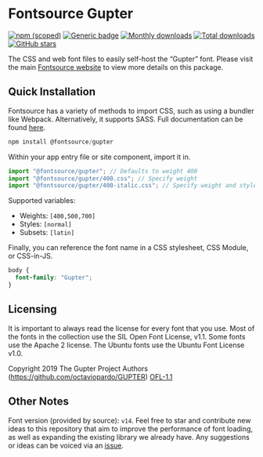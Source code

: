 # Fontsource Gupter

[![npm (scoped)](https://img.shields.io/npm/v/@fontsource/gupter?color=brightgreen)](https://www.npmjs.com/package/@fontsource/gupter) [![Generic badge](https://img.shields.io/badge/fontsource-passing-brightgreen)](https://github.com/fontsource/fontsource) [![Monthly downloads](https://badgen.net/npm/dm/@fontsource/gupter)](https://github.com/fontsource/fontsource) [![Total downloads](https://badgen.net/npm/dt/@fontsource/gupter)](https://github.com/fontsource/fontsource) [![GitHub stars](https://img.shields.io/github/stars/fontsource/fontsource.svg?style=social&label=Star)](https://github.com/fontsource/fontsource/stargazers)

The CSS and web font files to easily self-host the “Gupter” font. Please visit the main [Fontsource website](https://fontsource.org/fonts/gupter) to view more details on this package.

## Quick Installation

Fontsource has a variety of methods to import CSS, such as using a bundler like Webpack. Alternatively, it supports SASS. Full documentation can be found [here](https://fontsource.org/docs/getting-started/introduction).

```javascript
npm install @fontsource/gupter
```

Within your app entry file or site component, import it in.

```javascript
import "@fontsource/gupter"; // Defaults to weight 400
import "@fontsource/gupter/400.css"; // Specify weight
import "@fontsource/gupter/400-italic.css"; // Specify weight and style

```

Supported variables:
- Weights: `[400,500,700]`
- Styles: `[normal]`
- Subsets: `[latin]`

Finally, you can reference the font name in a CSS stylesheet, CSS Module, or CSS-in-JS.

```css
body {
  font-family: "Gupter";
}
```

## Licensing
It is important to always read the license for every font that you use.
Most of the fonts in the collection use the SIL Open Font License, v1.1. Some fonts use the Apache 2 license. The Ubuntu fonts use the Ubuntu Font License v1.0.

Copyright 2019 The Gupter Project Authors (https://github.com/octaviopardo/GUPTER)
[OFL-1.1](http://scripts.sil.org/OFL)

## Other Notes
Font version (provided by source): `v14`.
Feel free to star and contribute new ideas to this repository that aim to improve the performance of font loading, as well as expanding the existing library we already have. Any suggestions or ideas can be voiced via an [issue](https://github.com/fontsource/fontsource/issues).